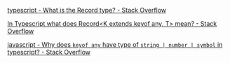  [typescript - What is the Record type? - Stack Overflow](https://stackoverflow.com/questions/51936369/what-is-the-record-type) 

 [In Typescript what does Record<K extends keyof any, T> mean? - Stack Overflow](https://stackoverflow.com/questions/70669535/in-typescript-what-does-recordk-extends-keyof-any-t-mean) 

 [javascript - Why does `keyof any` have type of `string | number | symbol` in typescript? - Stack Overflow](https://stackoverflow.com/questions/55535598/why-does-keyof-any-have-type-of-string-number-symbol-in-typescript) 